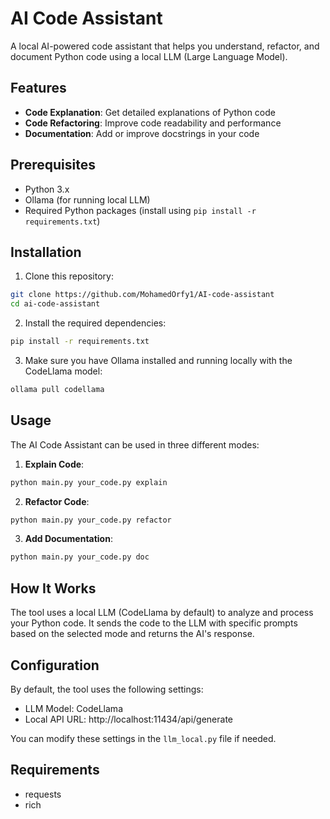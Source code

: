 # AI Code Assistant

A local AI-powered code assistant that helps you understand, refactor, and document Python code using a local LLM (Large Language Model).

## Features

- **Code Explanation**: Get detailed explanations of Python code
- **Code Refactoring**: Improve code readability and performance
- **Documentation**: Add or improve docstrings in your code

## Prerequisites

- Python 3.x
- Ollama (for running local LLM)
- Required Python packages (install using `pip install -r requirements.txt`)

## Installation

1. Clone this repository:
```bash
git clone https://github.com/MohamedOrfy1/AI-code-assistant
cd ai-code-assistant
```

2. Install the required dependencies:
```bash
pip install -r requirements.txt
```

3. Make sure you have Ollama installed and running locally with the CodeLlama model:
```bash
ollama pull codellama
```

## Usage

The AI Code Assistant can be used in three different modes:

1. **Explain Code**:
```bash
python main.py your_code.py explain
```

2. **Refactor Code**:
```bash
python main.py your_code.py refactor
```

3. **Add Documentation**:
```bash
python main.py your_code.py doc
```

## How It Works

The tool uses a local LLM (CodeLlama by default) to analyze and process your Python code. It sends the code to the LLM with specific prompts based on the selected mode and returns the AI's response.

## Configuration

By default, the tool uses the following settings:
- LLM Model: CodeLlama
- Local API URL: http://localhost:11434/api/generate

You can modify these settings in the `llm_local.py` file if needed.

## Requirements

- requests
- rich
